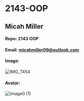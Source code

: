 # 2143-OOP

## Micah Miller

#### Repo: 2143 OOP

#### Email: micahmiller09@outlook.com

#### Image:

![IMG_7454](https://github.com/user-attachments/assets/ffc98d3e-880f-4120-b596-51fb4e7ed4b3)

#### Avatar:

![image0 (1)](https://github.com/user-attachments/assets/f1561fda-789c-4a61-97b3-c2b07222f075)
